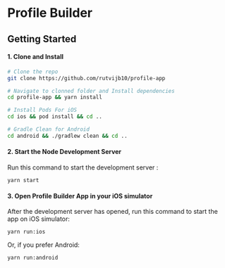 # Profile Builder
## Getting Started

#### 1. Clone and Install

```bash
# Clone the repo
git clone https://github.com/rutvijb10/profile-app

# Navigate to clonned folder and Install dependencies
cd profile-app && yarn install

# Install Pods For iOS
cd ios && pod install && cd ..

# Gradle Clean for Android
cd android && ./gradlew clean && cd ..
```

#### 2. Start the Node Development Server

Run this command to start the development server :
```
yarn start
```

#### 3. Open Profile Builder App in your iOS simulator

After the development server has opened, run this command to start the app on iOS simulator:
```
yarn run:ios
```

Or, if you prefer Android:
```
yarn run:android
```
